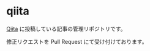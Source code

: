 # qiita

[Qiita](https://qiita.com/ebi_yade) に投稿している記事の管理リポジトリです。

修正リクエストを Pull Request にて受け付けております。
